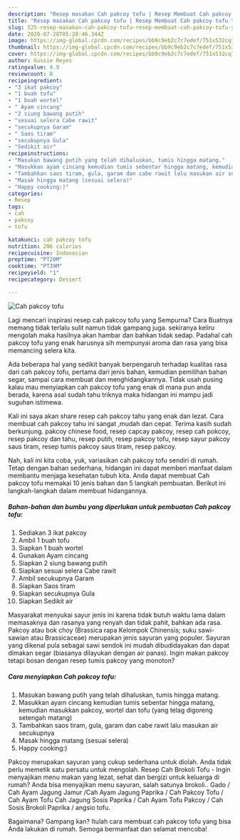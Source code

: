 ```yaml
---
description: "Resep masakan Cah pakcoy tofu | Resep Membuat Cah pakcoy tofu Yang Bikin Ngiler"
title: "Resep masakan Cah pakcoy tofu | Resep Membuat Cah pakcoy tofu Yang Bikin Ngiler"
slug: 525-resep-masakan-cah-pakcoy-tofu-resep-membuat-cah-pakcoy-tofu-yang-bikin-ngiler
date: 2020-07-28T05:28:46.344Z
image: https://img-global.cpcdn.com/recipes/bb9c9eb2c7c7edef/751x532cq70/cah-pakcoy-tofu-foto-resep-utama.jpg
thumbnail: https://img-global.cpcdn.com/recipes/bb9c9eb2c7c7edef/751x532cq70/cah-pakcoy-tofu-foto-resep-utama.jpg
cover: https://img-global.cpcdn.com/recipes/bb9c9eb2c7c7edef/751x532cq70/cah-pakcoy-tofu-foto-resep-utama.jpg
author: Gussie Reyes
ratingvalue: 4.9
reviewcount: 8
recipeingredient:
- "3 ikat pakcoy"
- "1 buah tofu"
- "1 buah wortel"
- " Ayam cincang"
- "2 siung bawang putih"
- "sesuai selera Cabe rawit"
- "secukupnya Garam"
- " Saos tiram"
- "secukupnya Gula"
- "Sedikit air"
recipeinstructions:
- "Masukan bawang putih yang telah dihaluskan, tumis hingga matang."
- "Masukkan ayam cincang kemudian tumis sebentar hingga matang, kemudian masukkan pakcoy, wortel dan tofu (yang telag digoreng setengah matang)"
- "Tambahkan saos tiram, gula, garam dan cabe rawit lalu masukan air secukupnya"
- "Masak hingga matang (sesuai selera)"
- "Happy cooking:)"
categories:
- Resep
tags:
- cah
- pakcoy
- tofu

katakunci: cah pakcoy tofu 
nutrition: 206 calories
recipecuisine: Indonesian
preptime: "PT20M"
cooktime: "PT39M"
recipeyield: "1"
recipecategory: Dessert

---
```



![Cah pakcoy tofu](https://img-global.cpcdn.com/recipes/bb9c9eb2c7c7edef/751x532cq70/cah-pakcoy-tofu-foto-resep-utama.jpg)

Lagi mencari inspirasi resep cah pakcoy tofu yang Sempurna? Cara Buatnya memang tidak terlalu sulit namun tidak gampang juga. sekiranya keliru mengolah maka hasilnya akan hambar dan bahkan tidak sedap. Padahal cah pakcoy tofu yang enak harusnya sih mempunyai aroma dan rasa yang bisa memancing selera kita.

Ada beberapa hal yang sedikit banyak berpengaruh terhadap kualitas rasa dari cah pakcoy tofu, pertama dari jenis bahan, kemudian pemilihan bahan segar, sampai cara membuat dan menghidangkannya. Tidak usah pusing kalau mau menyiapkan cah pakcoy tofu yang enak di mana pun anda berada, karena asal sudah tahu triknya maka hidangan ini mampu jadi suguhan istimewa.

Kali ini saya akan share resep cah pakcoy tahu yang enak dan lezat. Cara membuat cah pakcoy tahu ini sangat ,mudah dan cepat. Terima kasih sudah berkunjung. pakcoy chinese food, resep capcay pakcoy, resep cah pokcoy, resep pakcoy dan tahu, resep putih, resep pakcoy tofu, resep sayur pakcoy saus tiram, resep tumis pakcoy saus tiram, resep pakcoy.


Nah, kali ini kita coba, yuk, variasikan cah pakcoy tofu sendiri di rumah. Tetap dengan bahan sederhana, hidangan ini dapat memberi manfaat dalam membantu menjaga kesehatan tubuh kita. Anda dapat membuat Cah pakcoy tofu memakai 10 jenis bahan dan 5 langkah pembuatan. Berikut ini langkah-langkah dalam membuat hidangannya.

<!--inarticleads1-->

##### Bahan-bahan dan bumbu yang diperlukan untuk pembuatan Cah pakcoy tofu:

1. Sediakan 3 ikat pakcoy
1. Ambil 1 buah tofu
1. Siapkan 1 buah wortel
1. Gunakan  Ayam cincang
1. Siapkan 2 siung bawang putih
1. Siapkan sesuai selera Cabe rawit
1. Ambil secukupnya Garam
1. Siapkan  Saos tiram
1. Siapkan secukupnya Gula
1. Siapkan Sedikit air


Masyarakat menyukai sayur jenis ini karena tidak butuh waktu lama dalam memasaknya dan rasanya yang renyah dan tidak pahit, bahkan ada rasa. Pakcoy atau bok choy (Brassica rapa Kelompok Chinensis; suku sawi-sawian atau Brassicaceae) merupakan jenis sayuran yang populer. Sayuran yang dikenal pula sebagai sawi sendok ini mudah dibudidayakan dan dapat dimakan segar (biasanya dilayukan dengan air panas). Ingin makan pakcoy tetapi bosan dengan resep tumis pakcoy yang monoton? 

<!--inarticleads2-->

##### Cara menyiapkan Cah pakcoy tofu:

1. Masukan bawang putih yang telah dihaluskan, tumis hingga matang.
1. Masukkan ayam cincang kemudian tumis sebentar hingga matang, kemudian masukkan pakcoy, wortel dan tofu (yang telag digoreng setengah matang)
1. Tambahkan saos tiram, gula, garam dan cabe rawit lalu masukan air secukupnya
1. Masak hingga matang (sesuai selera)
1. Happy cooking:)


Pakcoy merupakan sayuran yang cukup sederhana untuk diolah. Anda tidak perlu memetik satu persatu untuk mengolah. Resep Cah Brokoli Tofu - Ingin menyajikan menu makan yang lezat, sehat dan bergizi untuk keluarga di rumah? Anda bisa menyajikan menu sayuran, salah satunya brokoli.. Gado / Cah Ayam Jagung Jamur /Cah Ayam Jagung Paprika / Cah Pakcoy Tofu / Cah Ayam Tofu Cah Jagung Sosis Paprika / Cah Ayam Tofu Pakcoy / Cah Sosis Brokoli Paprika / angsio tofu. 

Bagaimana? Gampang kan? Itulah cara membuat cah pakcoy tofu yang bisa Anda lakukan di rumah. Semoga bermanfaat dan selamat mencoba!
